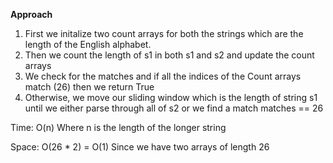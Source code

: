 **Approach**




1. First we initalize two count arrays for both the strings which are the length of the English alphabet.
2. Then we count the length of s1 in both s1 and s2 and update the count arrays
3. We check for the matches and if all the indices of the Count arrays match (26) then we return True
4. Otherwise, we move our sliding window which is the length of string s1 until we either parse through all of s2 or we find a match matches == 26



Time: O(n)   Where n is the length of the longer string



Space: O(26 * 2) = O(1)   Since we have two arrays of length 26